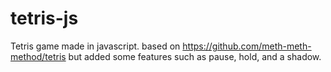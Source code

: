 # tetris-js
Tetris game made in javascript. based on https://github.com/meth-meth-method/tetris but added some features such as pause, hold, and a shadow.
